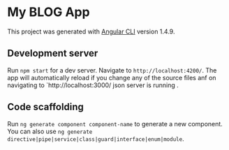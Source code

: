 # My BLOG App

This project was generated with [Angular CLI](https://github.com/angular/angular-cli) version 1.4.9.


## Development server

Run `npm start` for a dev server. Navigate to `http://localhost:4200/`. The app will automatically reload if you change any of the source files anf on navigating to `http://localhost:3000/ json server is running .

## Code scaffolding

Run `ng generate component component-name` to generate a new component. You can also use `ng generate directive|pipe|service|class|guard|interface|enum|module`.






